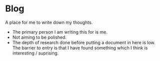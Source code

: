 # Blog
A place for me to write down my thoughts. 
- The primary person I am writing this for is me.
- Not aiming to be polished.
- The depth of research done before putting a document in here is low. The barrier to entry is that I have found something which I think is interesting / suprising.